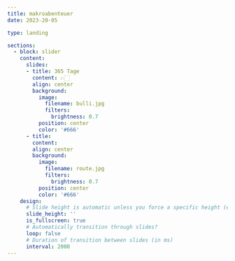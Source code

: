 ```yaml
---
title: makroabenteuer
date: 2023-20-05

type: landing

sections:
  - block: slider
    content:
      slides:
      - title: 365 Tage
        content: 👉🏻
        align: center
        background:
          image:
            filename: bulli.jpg
            filters:
              brightness: 0.7
          position: center
          color: '#666'
      - title:
        content:
        align: center
        background:
          image:
            filename: route.jpg
            filters:
              brightness: 0.7
          position: center
          color: '#666'
    design:
      # Slide height is automatic unless you force a specific height (e.g. '400px')
      slide_height: ''
      is_fullscreen: true
      # Automatically transition through slides?
      loop: false
      # Duration of transition between slides (in ms)
      interval: 2000
---
```

